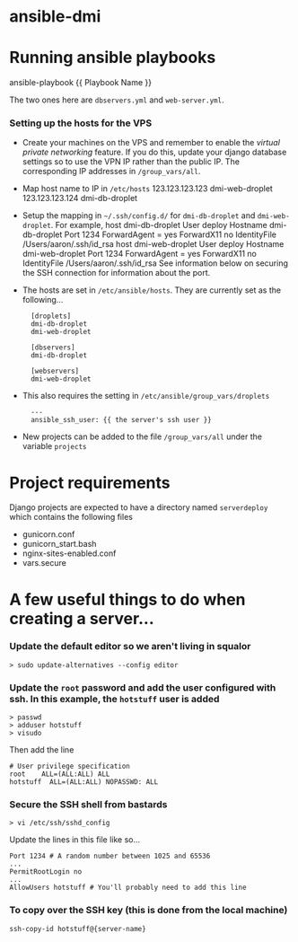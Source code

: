 ansible-dmi
===========

# Running ansible playbooks

ansible-playbook {{ Playbook Name }}

The two ones here are `dbservers.yml` and `web-server.yml`.

### Setting up the hosts for the VPS

* Create your machines on the VPS and remember to enable the _virtual private networking_ feature. If you do this, update your django database settings so to use the VPN IP rather than the public IP. The corresponding IP addresses in `/group_vars/all`.

* Map host name to IP in `/etc/hosts`
        123.123.123.123   dmi-web-droplet
        123.123.123.124   dmi-db-droplet

* Setup the mapping in `~/.ssh/config.d/` for `dmi-db-droplet` and `dmi-web-droplet`. For example,
        host dmi-db-droplet
            User deploy
            Hostname dmi-db-droplet
            Port 1234
            ForwardAgent = yes
            ForwardX11 no
            IdentityFile /Users/aaron/.ssh/id_rsa
        host dmi-web-droplet
            User deploy
            Hostname dmi-web-droplet
            Port 1234
            ForwardAgent = yes
            ForwardX11 no
            IdentityFile /Users/aaron/.ssh/id_rsa
    See information below on securing the SSH connection for information about the port.

* The hosts are set in `/etc/ansible/hosts`. They are currently set as the following...

        [droplets]
        dmi-db-droplet
        dmi-web-droplet
    
        [dbservers]
        dmi-db-droplet
    
        [webservers]
        dmi-web-droplet

* This also requires the setting in `/etc/ansible/group_vars/droplets` 

        ---
        ansible_ssh_user: {{ the server's ssh user }}
        
* New projects can be added to the file `/group_vars/all` under the variable `projects`

# Project requirements
Django projects are expected to have a directory named `serverdeploy` which contains the following files
* gunicorn.conf
* gunicorn_start.bash
* nginx-sites-enabled.conf
* vars.secure

# A few useful things to do when creating a server...

### Update the default editor so we aren't living in squalor
```
> sudo update-alternatives --config editor
```

### Update the `root` password and add the user configured with ssh. In this example, the `hotstuff` user is added
```
> passwd
> adduser hotstuff
> visudo
```
Then add the line
```
# User privilege specification
root    ALL=(ALL:ALL) ALL
hotstuff  ALL=(ALL:ALL) NOPASSWD: ALL
```

### Secure the SSH shell from bastards
```
> vi /etc/ssh/sshd_config
```
Update the lines in this file like so...
```
Port 1234 # A random number between 1025 and 65536
...
PermitRootLogin no
...
AllowUsers hotstuff # You'll probably need to add this line
```


### To copy over the SSH key (this is done from the local machine)
```
ssh-copy-id hotstuff@{server-name}
```
